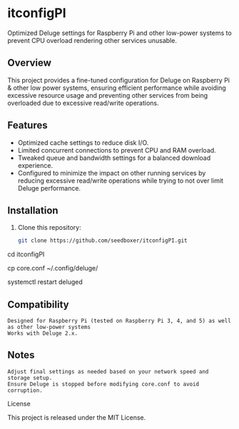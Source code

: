 # itconfigPI

Optimized Deluge settings for Raspberry Pi and other low-power systems to prevent CPU overload rendering other services unusable.

## Overview
This project provides a fine-tuned configuration for Deluge on Raspberry Pi & other low power systems, ensuring efficient performance while avoiding excessive resource usage and preventing other services from being overloaded due to excessive read/write operations.

## Features
- Optimized cache settings to reduce disk I/O.
- Limited concurrent connections to prevent CPU and RAM overload.
- Tweaked queue and bandwidth settings for a balanced download experience.
- Configured to minimize the impact on other running services by reducing excessive read/write operations while trying to not over limit Deluge performance.

## Installation
1. Clone this repository:
   ```sh
   git clone https://github.com/seedboxer/itconfigPI.git

cd itconfigPI

cp core.conf ~/.config/deluge/

systemctl restart deluged

## Compatibility

    Designed for Raspberry Pi (tested on Raspberry Pi 3, 4, and 5) as well as other low-power systems
    Works with Deluge 2.x.

## Notes

    Adjust final settings as needed based on your network speed and storage setup.
    Ensure Deluge is stopped before modifying core.conf to avoid corruption.

License

This project is released under the MIT License.
